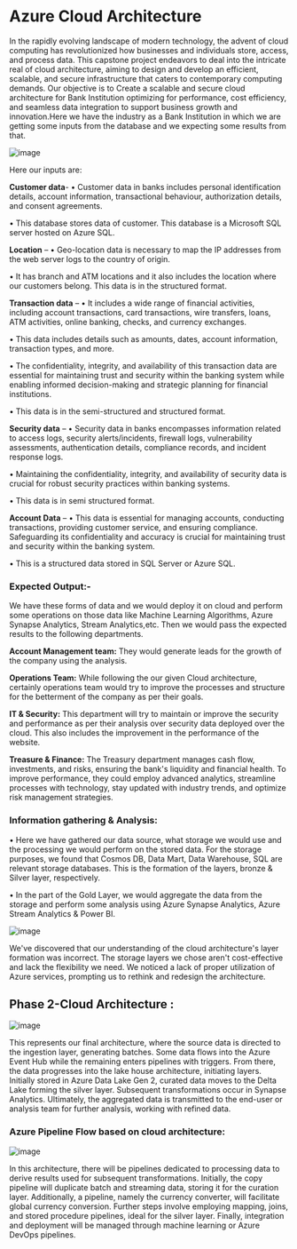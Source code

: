 # Azure Cloud Architecture

In the rapidly evolving landscape of modern technology, the advent of cloud computing has revolutionized how businesses and individuals store, access, and process data. This capstone project endeavors to deal into the intricate real of cloud architecture, aiming to design and develop an efficient, scalable, and secure infrastructure that caters to contemporary computing demands.
Our objective is to Create a scalable and secure cloud architecture for Bank Institution optimizing for performance, cost efficiency, and seamless data integration to support business growth and innovation.Here we have the industry as a Bank Institution in which we are getting some inputs from the database and we expecting some results from that.

![image](https://github.com/Sidnahar04/Azure-Cloud-Architecture/assets/68987629/1356056d-7052-415b-a00d-157c6acf69a4)

 
Here our inputs are:

**Customer data**- 
•	Customer data in banks includes personal identification details, account information, transactional behaviour, authorization details, and consent agreements.

•	This database stores data of customer. This database is a Microsoft SQL server hosted on Azure SQL.

**Location** – 
•	Geo-location data is necessary to map the IP addresses from the web server logs to the country of origin.

•	It has branch and ATM locations and it also includes the location where our customers belong. This data is in the structured format.

**Transaction data** – 
•	It includes a wide range of financial activities, including account transactions, card transactions, wire transfers, loans, ATM activities, online banking, checks, and currency exchanges.

•	This data includes details such as amounts, dates, account information, transaction types, and more. 

•	The confidentiality, integrity, and availability of this transaction data are essential for maintaining trust and security within the banking system while enabling informed decision-making and strategic planning for financial institutions.

•	This data is in the semi-structured and structured format.

**Security data** – 
•	Security data in banks encompasses information related to access logs, security alerts/incidents, firewall logs, vulnerability assessments, authentication details, compliance records, and incident response logs.

•	Maintaining the confidentiality, integrity, and availability of security data is crucial for robust security practices within banking systems.

•	This data is in semi structured format.

**Account Data** –
•	This data is essential for managing accounts, conducting transactions, providing customer service, and ensuring compliance. Safeguarding its confidentiality and accuracy is crucial for maintaining trust and security within the banking system.

•	This is a structured data stored in SQL Server or Azure SQL.


### Expected Output:- 

We have these forms of data and we would deploy it on cloud and perform some operations on those data like Machine Learning Algorithms, Azure Synapse Analytics, Stream Analytics,etc. Then we would pass the expected results to the following departments.

**Account Management team:** They would generate leads for the growth of the company using the analysis.

**Operations Team:** While following the our given Cloud architecture, certainly operations team would try to improve the processes and structure for the betterment of the company as per their goals.

**IT & Security:** This department will try to maintain or improve the security and performance as per their analysis over security data deployed over the cloud. This also includes the improvement in the performance of the website.

**Treasure & Finance:** The Treasury department manages cash flow, investments, and risks, ensuring the bank's liquidity and financial health. To improve performance, they could employ advanced analytics, streamline processes with technology, stay updated with industry trends, and optimize risk management strategies.

### Information gathering & Analysis:
•	Here we have gathered our data source, what storage we would use and the processing we would perform on the stored data. For the storage purposes, we found that Cosmos DB, Data Mart, Data Warehouse, SQL are relevant storage databases. This is the formation of the layers, bronze & Silver layer, respectively.

•	In the part of the Gold Layer, we would aggregate the data from the storage and perform some analysis using Azure Synapse Analytics, Azure Stream Analytics & Power BI.

![image](https://github.com/Sidnahar04/Azure-Cloud-Architecture/assets/68987629/a32cef75-4daf-4291-ab8b-01dc90663bb2)

We've discovered that our understanding of the cloud architecture's layer formation was incorrect. The storage layers we chose aren't cost-effective and lack the flexibility we need. We noticed a lack of proper utilization of Azure services, prompting us to rethink and redesign the architecture.

## Phase 2-Cloud Architecture :

![image](https://github.com/Sidnahar04/Azure-Cloud-Architecture/assets/68987629/c74b439e-ded6-409b-8bed-c0b10d02c836)

This represents our final architecture, where the source data is directed to the ingestion layer, generating batches. Some data flows into the Azure Event Hub while the remaining enters pipelines with triggers. From there, the data progresses into the lake house architecture, initiating layers. Initially stored in Azure Data Lake Gen 2, curated data moves to the Delta Lake forming the silver layer. Subsequent transformations occur in Synapse Analytics. Ultimately, the aggregated data is transmitted to the end-user or analysis team for further analysis, working with refined data.

### Azure Pipeline Flow based on cloud architecture:

![image](https://github.com/Sidnahar04/Azure-Cloud-Architecture/assets/68987629/437e2103-8912-40aa-acb1-f86256e8ca7f)

In this architecture, there will be pipelines dedicated to processing data to derive results used for subsequent transformations. Initially, the copy pipeline will duplicate batch and streaming data, storing it for the curation layer. Additionally, a pipeline, namely the currency converter, will facilitate global currency conversion. Further steps involve employing mapping, joins, and stored procedure pipelines, ideal for the silver layer. Finally, integration and deployment will be managed through machine learning or Azure DevOps pipelines.
